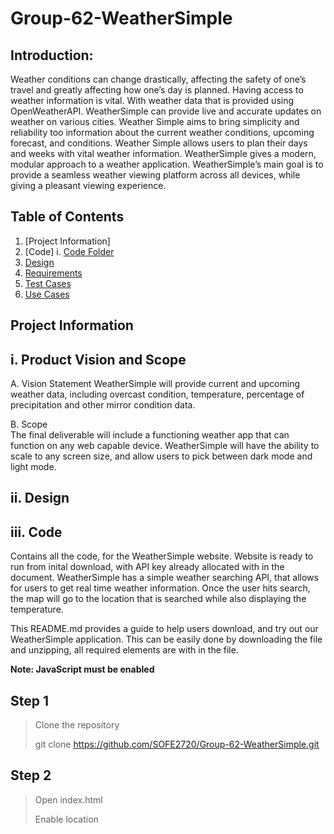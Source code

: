 # Group-62-WeatherSimple
## Introduction: 
Weather conditions can change drastically, affecting the safety of one’s travel and greatly affecting how one’s day is planned. Having access to weather information is vital. With weather data that is provided using OpenWeatherAPI. WeatherSimple can provide live and accurate updates on weather on various cities. Weather Simple aims to bring simplicity and reliability too information about the current weather conditions, upcoming forecast, and conditions. Weather Simple allows users to plan their days and weeks with vital weather information. WeatherSimple gives a modern, modular approach to a weather application. WeatherSimple’s main goal is to provide a seamless weather viewing platform across all devices, while giving a pleasant viewing experience. 

## Table of Contents 
1. [Project Information]
2. [Code]
  i. [Code Folder](https://github.com/SOFE2720/Group-62-WeatherSimple/tree/main/Code) 
3. [Design](https://github.com/SOFE2720/Group-62-WeatherSimple/tree/main/Design)
4. [Requirements](https://github.com/SOFE2720/Group-62-WeatherSimple/tree/main/Requirements)
5. [Test Cases](https://github.com/SOFE2720/Group-62-WeatherSimple/tree/main/Test%20Case)
6. [Use Cases](https://github.com/SOFE2720/Group-62-WeatherSimple/tree/main/Use%20Cases)

## Project Information
## **i. Product Vision and Scope**

A.	Vision Statement 
WeatherSimple will provide current and upcoming weather data, including overcast condition, temperature, percentage of precipitation and other mirror condition data. 

B.	Scope  
The final deliverable will include a functioning weather app that can function on any web capable device. WeatherSimple will have the ability to scale to any screen size, and allow users to pick between dark mode and light mode.

## **ii. Design**

## **iii. Code**

Contains all the code, for the WeatherSimple website. Website is ready to run from inital download, with API key already allocated with in the document. WeatherSimple has a simple weather searching API, that allows for users to get real time weather information. Once the user hits search, the map will go to the location that is searched while also displaying the temperature. 

This README.md provides a guide to help users download, and try out our WeatherSimple application. This can be easily done by downloading the file and unzipping, all required elements are with in the file. 

**Note: JavaScript must be enabled**

## **Step 1**
>Clone the repository 
>
>git clone https://github.com/SOFE2720/Group-62-WeatherSimple.git

## **Step 2**
>Open index.html 
>
>Enable location
